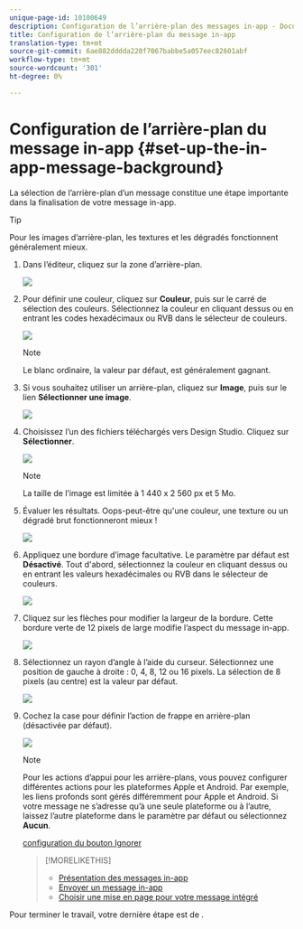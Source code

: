 ```yaml
---
unique-page-id: 10100649
description: Configuration de l’arrière-plan des messages in-app - Documents marketing - Documentation du produit
title: Configuration de l’arrière-plan du message in-app
translation-type: tm+mt
source-git-commit: 6ae882dddda220f7067babbe5a057eec82601abf
workflow-type: tm+mt
source-wordcount: '301'
ht-degree: 0%

---
```



# Configuration de l’arrière-plan du message in-app {#set-up-the-in-app-message-background}

La sélection de l’arrière-plan d’un message constitue une étape importante dans la finalisation de votre message in-app.

>[!TIP]
>
>Pour les images d’arrière-plan, les textures et les dégradés fonctionnent généralement mieux.

1. Dans l’éditeur, cliquez sur la zone d’arrière-plan.

   ![](assets/image2016-5-9-8-3a38-3a1.png)

1. Pour définir une couleur, cliquez sur **Couleur**, puis sur le carré de sélection des couleurs. Sélectionnez la couleur en cliquant dessus ou en entrant les codes hexadécimaux ou RVB dans le sélecteur de couleurs.

   ![](assets/image2016-5-9-8-3a46-3a59.png)

   >[!NOTE]
   >
   >Le blanc ordinaire, la valeur par défaut, est généralement gagnant.

1. Si vous souhaitez utiliser un arrière-plan, cliquez sur **Image**, puis sur le lien **Sélectionner une image**.

   ![](assets/image2016-5-9-8-3a52-3a43.png)

1. Choisissez l’un des fichiers téléchargés vers Design Studio. Cliquez sur **Sélectionner**.

   ![](assets/image2016-5-9-9-3a0-3a2.png)

   >[!NOTE]
   >
   >La taille de l’image est limitée à 1 440 x 2 560 px et 5 Mo.

1. Évaluer les résultats. Oops-peut-être qu&#39;une couleur, une texture ou un dégradé brut fonctionneront mieux !

   ![](assets/image2016-5-9-9-3a2-3a33.png)

1. Appliquez une bordure d’image facultative. Le paramètre par défaut est **Désactivé**. Tout d&#39;abord, sélectionnez la couleur en cliquant dessus ou en entrant les valeurs hexadécimales ou RVB dans le sélecteur de couleurs.

   ![](assets/image2016-5-9-9-3a54-3a8.png)

1. Cliquez sur les flèches pour modifier la largeur de la bordure. Cette bordure verte de 12 pixels de large modifie l’aspect du message in-app.

   ![](assets/image2016-5-9-9-3a58-3a38.png)

1. Sélectionnez un rayon d’angle à l’aide du curseur. Sélectionnez une position de gauche à droite : 0, 4, 8, 12 ou 16 pixels. La sélection de 8 pixels (au centre) est la valeur par défaut.

   ![](assets/image2016-5-6-9-3a39-3a28.png)

1. Cochez la case pour définir l’action de frappe en arrière-plan (désactivée par défaut).

   ![](assets/image2016-5-9-10-3a6-3a10.png)

   >[!NOTE]
   >
   >Pour les actions d’appui pour les arrière-plans, vous pouvez configurer différentes actions pour les plateformes Apple et Android. Par exemple, les liens profonds sont gérés différemment pour Apple et Android. Si votre message ne s’adresse qu’à une seule plateforme ou à l’autre, laissez l’autre plateforme dans le paramètre par défaut ou sélectionnez **Aucun**.

   [configuration du bouton Ignorer](set-up-the-dismiss-button-and-approve-the-message.md)

   >[!MORELIKETHIS]
   >
   >
   >    
   >    
   >    * [Présentation des messages in-app](../../../../product-docs/mobile-marketing/in-app-messages/understanding-in-app-messages.md)
   >    * [Envoyer un message in-app](https://docs.marketo.com/pages/viewpage.action?pageid=10617378)
   >    * [Choisir une mise en page pour votre message intégré](choose-a-layout-for-your-in-app-message.md)


Pour terminer le travail, votre dernière étape est de .